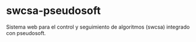 # swcsa-pseudosoft
Sistema web para el control y seguimiento de algoritmos (swcsa) integrado con pseudosoft.
